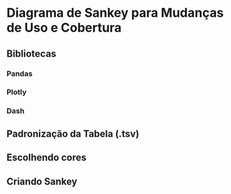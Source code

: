 # Diagrama de Sankey para Mudanças de Uso e Cobertura

## Bibliotecas

### Pandas
### Plotly
### Dash


## Padronização da Tabela (.tsv)


## Escolhendo cores


## Criando Sankey
